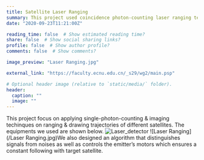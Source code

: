 ```yaml
---
title: Satellite Laser Ranging
summary: This project used coincidence photon-counting laser ranging technique to draw trajectories of several satellites. Advised by Researcher Guang Wu, East China Normal University, Shanghai, China
date: "2020-09-23T11:21:00Z"

reading_time: false  # Show estimated reading time?
share: false  # Show social sharing links?
profile: false  # Show author profile?
comments: false  # Show comments?

image_preview: "Laser Ranging.jpg"

external_link: "https://faculty.ecnu.edu.cn/_s29/wg2/main.psp"

# Optional header image (relative to `static/media/` folder).
header:
  caption: ""
  image: ""
---
```

This project focus on applying single-photon-counting & imaging techinques on ranging & drawing trajectories of different satellites. The equipments we used are shown below. ![Laser_detector](/Laser_detector.jpg) ![Laser Ranging](/Laser Ranging.jpg)We also designed an algorithm that distinguishes signals from noises as well as controls the emitter’s motors which ensures a constant following with target satellite.
